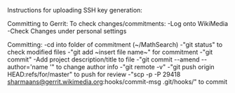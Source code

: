 Instructions for uploading 
SSH key generation:

Committing to Gerrit:
To check changes/commitments:
-Log onto WikiMedia
-Check Changes under personal settings

Committing:
-cd into folder of commitment (~/MathSearch)
-"git status" to check modified files
-"git add ~insert file name~" for commitment
-"git commit"
-Add project description/title to file
-"git commit --amend --author='name <email>'" to change author info
-"git remote -v"
-"git push origin HEAD:refs/for/master" to push for review
-"scp -p -P 29418 sharmaans@gerrit.wikimedia.org:hooks/commit-msg .git/hooks/" to commit
